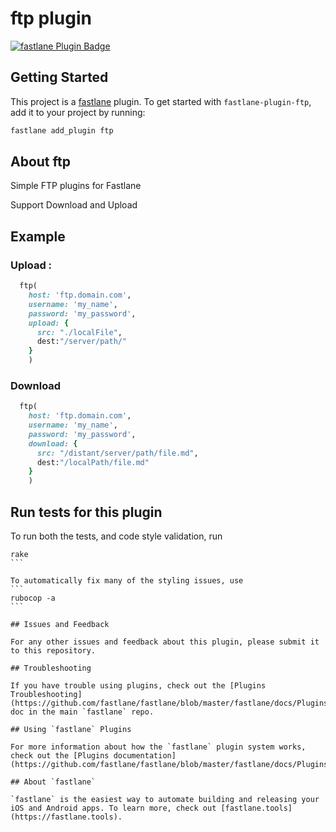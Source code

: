 # ftp plugin

[![fastlane Plugin Badge](https://rawcdn.githack.com/fastlane/fastlane/master/fastlane/assets/plugin-badge.svg)](https://rubygems.org/gems/fastlane-plugin-ftp)

## Getting Started

This project is a [fastlane](https://github.com/fastlane/fastlane) plugin. To get started with `fastlane-plugin-ftp`, add it to your project by running:

```bash
fastlane add_plugin ftp
```

## About ftp

Simple FTP plugins for Fastlane

Support Download and Upload

## Example

### Upload :

```ruby
  ftp(
    host: 'ftp.domain.com',
    username: 'my_name',
    password: 'my_password',
    upload: {
      src: "./localFile",
      dest:"/server/path/"
    }
    )
```

### Download

```ruby
  ftp(
    host: 'ftp.domain.com',
    username: 'my_name',
    password: 'my_password',
    download: {
      src: "/distant/server/path/file.md",
      dest:"/localPath/file.md"
    }
    )
```

## Run tests for this plugin

To run both the tests, and code style validation, run

````
rake
```

To automatically fix many of the styling issues, use
```
rubocop -a
```

## Issues and Feedback

For any other issues and feedback about this plugin, please submit it to this repository.

## Troubleshooting

If you have trouble using plugins, check out the [Plugins Troubleshooting](https://github.com/fastlane/fastlane/blob/master/fastlane/docs/PluginsTroubleshooting.md) doc in the main `fastlane` repo.

## Using `fastlane` Plugins

For more information about how the `fastlane` plugin system works, check out the [Plugins documentation](https://github.com/fastlane/fastlane/blob/master/fastlane/docs/Plugins.md).

## About `fastlane`

`fastlane` is the easiest way to automate building and releasing your iOS and Android apps. To learn more, check out [fastlane.tools](https://fastlane.tools).

